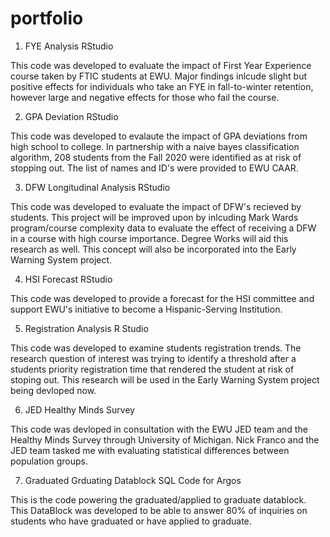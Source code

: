 # portfolio

1. FYE Analysis
RStudio

This code was developed to evaluate the impact of First Year Experience course taken by FTIC students at EWU. Major findings inlcude slight but positive effects for individuals who take an FYE in fall-to-winter retention, however large and negative effects for those who fail the course.


2. GPA Deviation
RStudio

This code was developed to evalaute the impact of GPA deviations from high school to college. In partnership with a naive bayes classification algorithm, 208 students from the Fall 2020 were identified as at risk of stopping out. The list of names and ID's were provided to EWU CAAR.


3. DFW Longitudinal Analysis
RStudio

This code was developed to evaluate the impact of DFW's recieved by students. This project will be improved upon by inlcuding Mark Wards program/course complexity data to
evaluate the effect of receiving a DFW in a course with high course importance. Degree Works will aid this research as well. This concept will also be incorporated into the 
Early Warning System project.


4. HSI Forecast 
RStudio      

This code was developed to provide a forecast for the HSI committee and support EWU's initiative to become a Hispanic-Serving Institution.


5. Registration Analysis 
R Studio              

This code was developed to examine students registration trends. The research question of interest was trying to identify a threshold after a students priority registration time
that rendered the student at risk of stoping out. This research will be used in the Early Warning System project being devloped now.


6. JED Healthy Minds Survey

This code was devloped in consultation with the EWU JED team and the Healthy Minds Survey through University of Michigan. Nick Franco and the JED team tasked me with evaluating 
statistical differences between population groups.

7. Graduated Grduating Datablock
SQL Code for Argos

This is the code powering the graduated/applied to graduate datablock. This DataBlock was developed to be able to answer 80% of inquiries on students who have graduated or have
applied to graduate.

